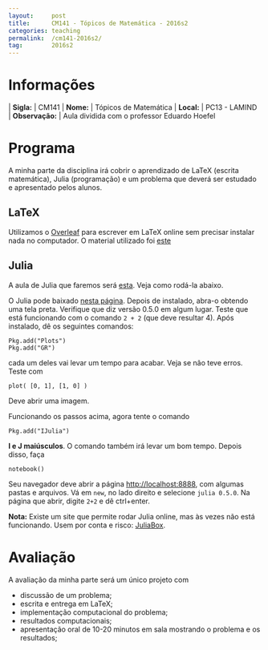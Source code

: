 ```yaml
---
layout:     post
title:      CM141 - Tópicos de Matemática - 2016s2
categories: teaching
permalink:  /cm141-2016s2/
tag:        2016s2
---
```


# Informações

  | **Sigla:**   | CM141
  | **Nome:**    | Tópicos de Matemática
  | **Local:**   | PC13 - LAMIND
  | **Observação:** | Aula dividida com o professor Eduardo Hoefel

# Programa

A minha parte da disciplina irá cobrir o aprendizado de LaTeX (escrita
matemática), Julia (programação) e um problema que deverá ser estudado e
apresentado pelos alunos.

## LaTeX

Utilizamos o [Overleaf](https://www.overleaf.com/signup?ref=497b0f46dfbf) para
escrever em LaTeX online sem precisar instalar nada no computador.
O material utilizado foi
[este](https://www.overleaf.com/articles/tutorial-de-latex-para-software-carpentry/cytvvrtwxbzb#.WEQR958cVhF)

## Julia

A aula de Julia que faremos será
[esta]({{site.baseurl}}/disciplinas/cm141/intro-julia.ipynb). Veja como rodá-la
abaixo.

O Julia pode baixado [nesta página](https://julialang.org/downloads).
Depois de instalado, abra-o obtendo uma tela preta. Verifique que diz versão
0.5.0 em algum lugar.
Teste que está funcionando com o comando `2 + 2` (que deve resultar 4).
Após instalado, dê os seguintes comandos:
```
Pkg.add("Plots")
Pkg.add("GR")
```
cada um deles vai levar um tempo para acabar. Veja se não teve erros. Teste com
```
plot( [0, 1], [1, 0] )
```
Deve abrir uma imagem.

Funcionando os passos acima, agora tente o comando
```
Pkg.add("IJulia")
```
**I e J maiúsculos**. O comando também irá levar um bom tempo.
Depois disso, faça
```
notebook()
```
Seu navegador deve abrir a página [http://localhost:8888](http://localhost:8888),
com algumas pastas e arquivos.
Vá em `new`, no lado direito e selecione `julia 0.5.0`. Na página que abrir,
digite `2+2` e dê ctrl+enter.

**Nota:** Existe um site que permite rodar Julia online, mas às vezes não está
funcionando. Usem por conta e risco: [JuliaBox](https://www.juliabox.org).

# Avaliação

A avaliação da minha parte será um único projeto com
- discussão de um problema;
- escrita e entrega em LaTeX;
- implementação computacional do problema;
- resultados computacionais;
- apresentação oral de 10-20 minutos em sala mostrando o problema e os resultados;
